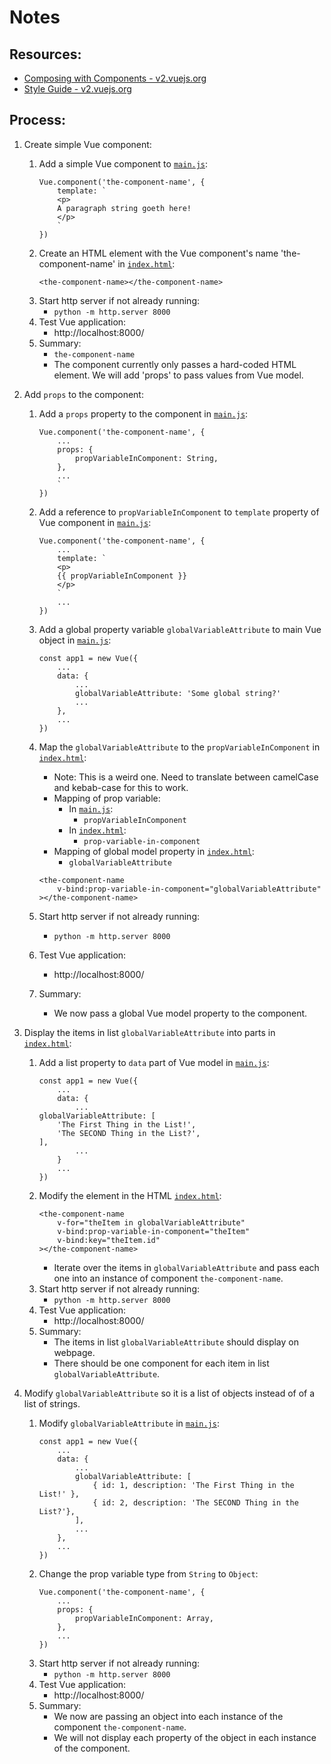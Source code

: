 # Notes

## Resources:
* [Composing with Components - v2.vuejs.org](https://v2.vuejs.org/v2/guide/#Composing-with-Components)
* [Style Guide - v2.vuejs.org](https://v2.vuejs.org/v2/style-guide/)

## Process:

1. Create simple Vue component:
    1. Add a simple Vue component to [`main.js`](./main.js):
        ```
        Vue.component('the-component-name', {
            template: `
            <p>
            A paragraph string goeth here!
            </p>
            `
        })
        ```
    1. Create an HTML element with the Vue component's name 'the-component-name' in [`index.html`](./index.html):
        ```
        <the-component-name></the-component-name>
        ```
    1. Start http server if not already running:
        * `python -m http.server 8000`
    1. Test Vue application:
        * http://localhost:8000/
    1. Summary:
        * `the-component-name`
        * The component currently only passes a hard-coded HTML element. We will add 'props' to pass values from Vue model.

1. Add `props` to the component:
    1. Add a `props` property to the component in [`main.js`](./main.js):
        ```
        Vue.component('the-component-name', {
            ...
            props: {
                propVariableInComponent: String,
            },
            ...
            `
        })
        ```
    1. Add a reference to `propVariableInComponent` to `template` property of Vue component in [`main.js`](./main.js):
        ```
        Vue.component('the-component-name', {
            ...
            template: `
            <p>
            {{ propVariableInComponent }}
            </p>
            `
            ...
        })
        ```

    1. Add a global property variable `globalVariableAttribute` to main Vue object in [`main.js`](./main.js):
        ```
        const app1 = new Vue({
            ...
            data: {
                ...
                globalVariableAttribute: 'Some global string?'
                ...
            },
            ...
        })
        ```
    1. Map the `globalVariableAttribute` to the `propVariableInComponent` in [`index.html`](./index.html):
        * Note: This is a weird one. Need to translate between camelCase and kebab-case for this to work.
        * Mapping of prop variable:
            * In [`main.js`](./main.js):
                * `propVariableInComponent`
            * In [`index.html`](./index.html):
                * `prop-variable-in-component`
        * Mapping of global model property in [`index.html`](./index.html):
            * `globalVariableAttribute`
        ```
        <the-component-name
            v-bind:prop-variable-in-component="globalVariableAttribute"
        ></the-component-name>
        ```
    1. Start http server if not already running:
        * `python -m http.server 8000`
    1. Test Vue application:
        * http://localhost:8000/
    1. Summary: 
        * We now pass a global Vue model property to the component.

1. Display the items in list `globalVariableAttribute` into parts in [`index.html`](./index.html):
    1. Add a list property to `data` part of Vue model in [`main.js`](./main.js):
        ```
        const app1 = new Vue({
            ...
            data: {
                ...
        globalVariableAttribute: [
            'The First Thing in the List!',
            'The SECOND Thing in the List?',
        ],
                ...
            }
            ...
        })
        ```
    1. Modify the element in the HTML [`index.html`](./index.html):
        ```
        <the-component-name
            v-for="theItem in globalVariableAttribute"
            v-bind:prop-variable-in-component="theItem"
            v-bind:key="theItem.id"
        ></the-component-name>
        ```
        * Iterate over the items in `globalVariableAttribute` and pass each one into an instance of component `the-component-name`.
    1. Start http server if not already running:
        * `python -m http.server 8000`
    1. Test Vue application:
        * http://localhost:8000/
    1. Summary:
        * The items in list `globalVariableAttribute` should display on webpage.
        * There should be one component for each item in list `globalVariableAttribute`.

1. Modify `globalVariableAttribute` so it is a list of objects instead of of a list of strings.
    1. Modify `globalVariableAttribute` in [`main.js`](./main.js):
        ```
        const app1 = new Vue({
            ...
            data: {
                ...
                globalVariableAttribute: [
                    { id: 1, description: 'The First Thing in the List!' },
                    { id: 2, description: 'The SECOND Thing in the List?'},
                ],
                ...
            },
            ...
        })
        ```
    1. Change the prop variable type from `String` to `Object`:
        ```
        Vue.component('the-component-name', {
            ...
            props: {
                propVariableInComponent: Array,
            },
            ...
        })
        ```
    1. Start http server if not already running:
        * `python -m http.server 8000`
    1. Test Vue application:
        * http://localhost:8000/
    1. Summary:
        * We now are passing an object into each instance of the component `the-component-name`.
        * We will not display each property of the object in each instance of the component.




